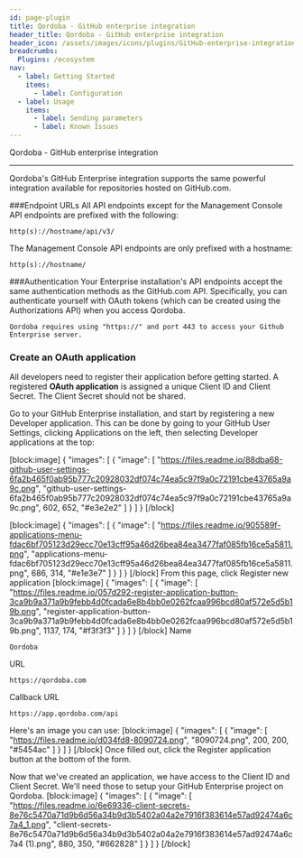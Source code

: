 ```yaml
---
id: page-plugin
title: Qordoba - GitHub enterprise integration
header_title: Qordoba - GitHub enterprise integration
header_icon: /assets/images/icons/plugins/GitHub-enterprise-integration.png
breadcrumbs:
  Plugins: /ecosystem
nav:
  - label: Getting Started
    items:
      - label: Configuration
  - label: Usage
    items:
      - label: Sending parameters
      - label: Known Issues
---
```


Qordoba - GitHub enterprise integration

----
Qordoba's GitHub Enterprise integration supports the same powerful integration available for repositories hosted on GitHub.com. 

###Endpoint URLs
All API endpoints except for the Management Console API endpoints are prefixed with the following:
```
http(s)://hostname/api/v3/
```

The Management Console API endpoints are only prefixed with a hostname:
```
http(s)://hostname/
```

###Authentication
Your Enterprise installation's API endpoints accept the same authentication methods as the GitHub.com API. Specifically, you can authenticate yourself with OAuth tokens (which can be created using the Authorizations API) when you access Qordoba.
```
Qordoba requires using "https://" and port 443 to access your Github Enterprise server.
```

### Create an OAuth application
All developers need to register their application before getting started. A registered **OAuth application** is assigned a unique Client ID and Client Secret. The Client Secret should not be shared. 

Go to your GitHub Enterprise installation, and start by registering a new Developer application. This can be done by going to your GitHub User Settings, clicking Applications on the left, then selecting Developer applications at the top:


[block:image]
{
  "images": [
    {
      "image": [
        "https://files.readme.io/88dba68-github-user-settings-6fa2b465f0ab95b777c20928032df074c74ea5c97f9a0c72191cbe43765a9a9c.png",
        "github-user-settings-6fa2b465f0ab95b777c20928032df074c74ea5c97f9a0c72191cbe43765a9a9c.png",
        602,
        652,
        "#e3e2e2"
      ]
    }
  ]
}
[/block]

[block:image]
{
  "images": [
    {
      "image": [
        "https://files.readme.io/905589f-applications-menu-fdac6bf705123d29ecc70e13cff95a46d26bea84ea3477faf085fb16ce5a5811.png",
        "applications-menu-fdac6bf705123d29ecc70e13cff95a46d26bea84ea3477faf085fb16ce5a5811.png",
        686,
        314,
        "#e1e3e7"
      ]
    }
  ]
}
[/block]
From this page, click Register new application
[block:image]
{
  "images": [
    {
      "image": [
        "https://files.readme.io/057d292-register-application-button-3ca9b9a371a9b9febb4d0fcada6e8b4bb0e0262fcaa996bcd80af572e5d5b19b.png",
        "register-application-button-3ca9b9a371a9b9febb4d0fcada6e8b4bb0e0262fcaa996bcd80af572e5d5b19b.png",
        1137,
        174,
        "#f3f3f3"
      ]
    }
  ]
}
[/block]
Name

`Qordoba`

URL

`https://qordoba.com`

Callback URL

`https://app.qordoba.com/api`

Here's an image you can use:
[block:image]
{
  "images": [
    {
      "image": [
        "https://files.readme.io/d034fd8-8090724.png",
        "8090724.png",
        200,
        200,
        "#5454ac"
      ]
    }
  ]
}
[/block]
Once filled out, click the Register application button at the bottom of the form.

Now that we've created an application, we have access to the Client ID and Client Secret. We'll need those to setup your GitHub Enterprise project on Qordoba.
[block:image]
{
  "images": [
    {
      "image": [
        "https://files.readme.io/6e69336-client-secrets-8e76c5470a71d9b6d56a34b9d3b5402a04a2e7916f383614e57ad92474a6c7a4_1.png",
        "client-secrets-8e76c5470a71d9b6d56a34b9d3b5402a04a2e7916f383614e57ad92474a6c7a4 (1).png",
        880,
        350,
        "#662828"
      ]
    }
  ]
}
[/block]
